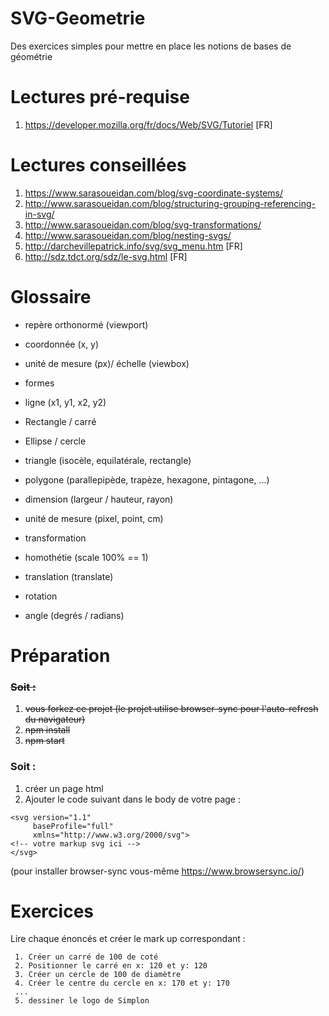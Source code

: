 # SVG-Geometrie
Des exercices simples pour mettre en place les notions de bases de géométrie

# Lectures pré-requise

1. https://developer.mozilla.org/fr/docs/Web/SVG/Tutoriel [FR]

# Lectures conseillées

1. https://www.sarasoueidan.com/blog/svg-coordinate-systems/
2. http://www.sarasoueidan.com/blog/structuring-grouping-referencing-in-svg/
3. http://www.sarasoueidan.com/blog/svg-transformations/
4. http://www.sarasoueidan.com/blog/nesting-svgs/
5. http://darchevillepatrick.info/svg/svg_menu.htm [FR]
6. http://sdz.tdct.org/sdz/le-svg.html [FR]

# Glossaire

* repère orthonormé (viewport)
* coordonnée (x, y)
* unité de mesure (px)/ échelle (viewbox)
* formes
* ligne (x1, y1, x2, y2)
* Rectangle / carré
* Ellipse / cercle
* triangle (isocèle, equilatérale, rectangle)
* polygone (parallepipède, trapèze, hexagone, pintagone, ...)
* dimension (largeur / hauteur, rayon)
* unité de mesure (pixel, point, cm)

* transformation
* homothétie (scale 100% == 1)
* translation (translate)
* rotation
* angle (degrés / radians)

# Préparation

### ~~Soit :~~

1. ~~vous forkez ce projet (le projet utilise browser-sync pour l'auto-refresh du navigateur)~~
2. ~~npm install~~
3. ~~npm start~~

### Soit :

1. créer un page html
2. Ajouter le code suivant dans le body de votre page :

```
<svg version="1.1"
     baseProfile="full"
     xmlns="http://www.w3.org/2000/svg">
<!-- votre markup svg ici -->
</svg>
```

(pour installer browser-sync vous-même https://www.browsersync.io/)

# Exercices

Lire chaque énoncés et créer le mark up correspondant : 

     1. Créer un carré de 100 de coté
     2. Positionner le carré en x: 120 et y: 120
     3. Créer un cercle de 100 de diamètre
     4. Créer le centre du cercle en x: 170 et y: 170
     ...
     5. dessiner le logo de Simplon






